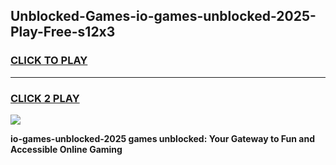 
## Unblocked-Games-io-games-unblocked-2025-Play-Free-s12x3
<h3>
<a href="https://premium76.site?title=io-games-unblocked-2025&ref=20M">CLICK TO PLAY</a></h3>
<hr>

<h3>
<a href="https://premium76.site?title=io-games-unblocked-2025&ref=20M">CLICK 2 PLAY</a>
  
</h3>

<a href="https://premium76.site?title=io-games-unblocked-2025&ref=19M"><img src="https://clearcache.store/games.png"></a>


**io-games-unblocked-2025 games unblocked: Your Gateway to Fun and Accessible Online Gaming**
